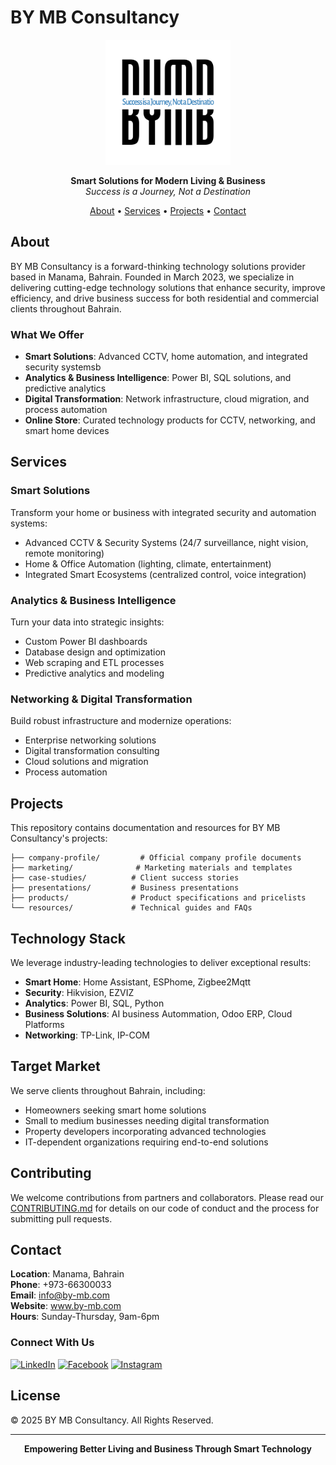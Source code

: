 # BY MB Consultancy

<p align="center">
  <img src="logo/Logo-text-black-white-bg.svg", alt="BY MB Consultancy Logo" width="200"/>
</p>

<p align="center">
  <strong>Smart Solutions for Modern Living & Business</strong><br>
  <em>Success is a Journey, Not a Destination</em>
</p>

<p align="center">
  <a href="#about">About</a> •
  <a href="#services">Services</a> •
  <a href="#projects">Projects</a> •
  <a href="#contact">Contact</a>
</p>

## About

BY MB Consultancy is a forward-thinking technology solutions provider based in Manama, Bahrain. Founded in March 2023, we specialize in delivering cutting-edge technology solutions that enhance security, improve efficiency, and drive business success for both residential and commercial clients throughout Bahrain.

### What We Offer

- **Smart Solutions**: Advanced CCTV, home automation, and integrated security systemsb
- **Analytics & Business Intelligence**: Power BI, SQL solutions, and predictive analytics
- **Digital Transformation**: Network infrastructure, cloud migration, and process automation
- **Online Store**: Curated technology products for CCTV, networking, and smart home devices

## Services

### Smart Solutions 
Transform your home or business with integrated security and automation systems:
- Advanced CCTV & Security Systems (24/7 surveillance, night vision, remote monitoring)
- Home & Office Automation (lighting, climate, entertainment)
- Integrated Smart Ecosystems (centralized control, voice integration)

### Analytics & Business Intelligence 
Turn your data into strategic insights:
- Custom Power BI dashboards
- Database design and optimization
- Web scraping and ETL processes
- Predictive analytics and modeling

### Networking & Digital Transformation 
Build robust infrastructure and modernize operations:
- Enterprise networking solutions
- Digital transformation consulting
- Cloud solutions and migration
- Process automation

## Projects

This repository contains documentation and resources for BY MB Consultancy's projects:

```
├── company-profile/         # Official company profile documents
├── marketing/              # Marketing materials and templates
├── case-studies/          # Client success stories
├── presentations/         # Business presentations
├── products/              # Product specifications and pricelists
└── resources/             # Technical guides and FAQs
```

## Technology Stack

We leverage industry-leading technologies to deliver exceptional results:

- **Smart Home**: Home Assistant, ESPhome, Zigbee2Mqtt
- **Security**: Hikvision, EZVIZ
- **Analytics**: Power BI, SQL, Python
- **Business Solutions**: AI business Autommation, Odoo ERP, Cloud Platforms
- **Networking**: TP-Link, IP-COM

## Target Market

We serve clients throughout Bahrain, including:
- Homeowners seeking smart home solutions
- Small to medium businesses needing digital transformation
- Property developers incorporating advanced technologies
- IT-dependent organizations requiring end-to-end solutions

## Contributing

We welcome contributions from partners and collaborators. Please read our [CONTRIBUTING.md](CONTRIBUTING.md) for details on our code of conduct and the process for submitting pull requests.

## Contact

**Location**: Manama, Bahrain  
**Phone**: +973-66300033  
**Email**: info@by-mb.com  
**Website**: www.by-mb.com  
**Hours**: Sunday-Thursday, 9am-6pm  

### Connect With Us
[![LinkedIn](https://img.shields.io/badge/LinkedIn-0077B5?style=for-the-badge&logo=linkedin&logoColor=white)](https://www.linkedin.com/company/by-mb)
[![Facebook](https://img.shields.io/badge/Facebook-1877F2?style=for-the-badge&logo=facebook&logoColor=white)](https://www.facebook.com/bymbcom)
[![Instagram](https://img.shields.io/badge/Instagram-E4405F?style=for-the-badge&logo=instagram&logoColor=white)](https://www.instagram.com/bymbcom)

## License

© 2025 BY MB Consultancy. All Rights Reserved.

---

<p align="center">
  <strong>Empowering Better Living and Business Through Smart Technology</strong>
</p>
